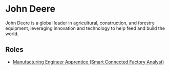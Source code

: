 # John Deere

John Deere is a global leader in agricultural, construction, and forestry equipment, leveraging innovation and technology to help feed and build the world.

## Roles

- [Manufacturing Engineer Apprentice (Smart Connected Factory Analyst)](../roles/2023_07_MANUFACTURING_ENGINEER_APPRENTICE) 
